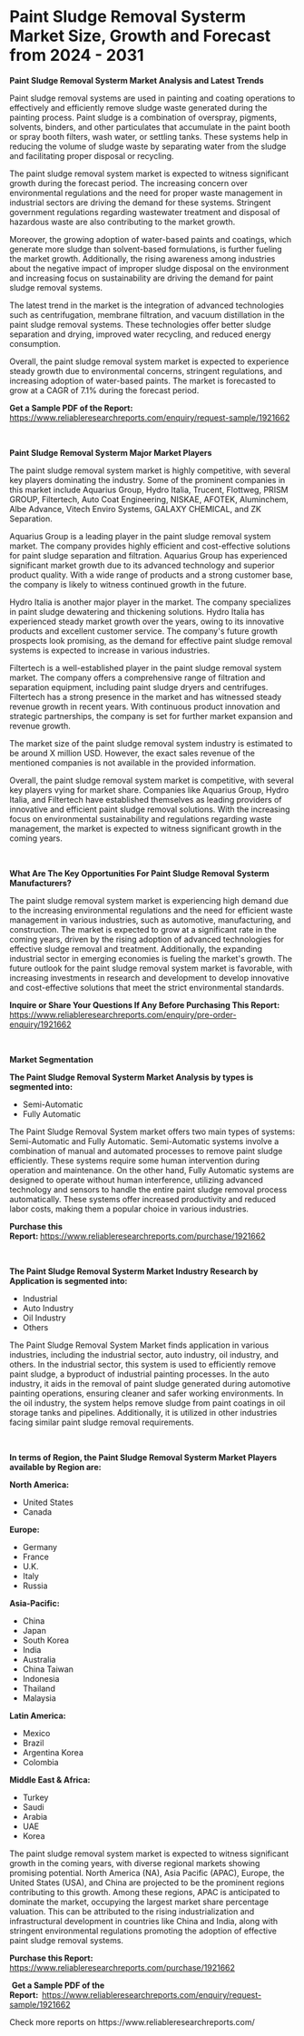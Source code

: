 <p><h1>Paint Sludge Removal Systerm Market Size, Growth and Forecast from 2024 - 2031</h1></p><p><strong>Paint Sludge Removal Systerm Market Analysis and Latest Trends</strong></p>
<p><p>Paint sludge removal systems are used in painting and coating operations to effectively and efficiently remove sludge waste generated during the painting process. Paint sludge is a combination of overspray, pigments, solvents, binders, and other particulates that accumulate in the paint booth or spray booth filters, wash water, or settling tanks. These systems help in reducing the volume of sludge waste by separating water from the sludge and facilitating proper disposal or recycling.</p><p>The paint sludge removal system market is expected to witness significant growth during the forecast period. The increasing concern over environmental regulations and the need for proper waste management in industrial sectors are driving the demand for these systems. Stringent government regulations regarding wastewater treatment and disposal of hazardous waste are also contributing to the market growth.</p><p>Moreover, the growing adoption of water-based paints and coatings, which generate more sludge than solvent-based formulations, is further fueling the market growth. Additionally, the rising awareness among industries about the negative impact of improper sludge disposal on the environment and increasing focus on sustainability are driving the demand for paint sludge removal systems.</p><p>The latest trend in the market is the integration of advanced technologies such as centrifugation, membrane filtration, and vacuum distillation in the paint sludge removal systems. These technologies offer better sludge separation and drying, improved water recycling, and reduced energy consumption.</p><p>Overall, the paint sludge removal system market is expected to experience steady growth due to environmental concerns, stringent regulations, and increasing adoption of water-based paints. The market is forecasted to grow at a CAGR of 7.1% during the forecast period.</p></p>
<p><strong>Get a Sample PDF of the Report:&nbsp;</strong> <a href="https://www.reliableresearchreports.com/enquiry/request-sample/1921662">https://www.reliableresearchreports.com/enquiry/request-sample/1921662</a></p>
<p>&nbsp;</p>
<p><strong>Paint Sludge Removal Systerm Major Market Players</strong></p>
<p><p>The paint sludge removal system market is highly competitive, with several key players dominating the industry. Some of the prominent companies in this market include Aquarius Group, Hydro Italia, Trucent, Flottweg, PRISM GROUP, Filtertech, Auto Coat Engineering, NISKAE, AFOTEK, Aluminchem, Albe Advance, Vitech Enviro Systems, GALAXY CHEMICAL, and ZK Separation.</p><p>Aquarius Group is a leading player in the paint sludge removal system market. The company provides highly efficient and cost-effective solutions for paint sludge separation and filtration. Aquarius Group has experienced significant market growth due to its advanced technology and superior product quality. With a wide range of products and a strong customer base, the company is likely to witness continued growth in the future.</p><p>Hydro Italia is another major player in the market. The company specializes in paint sludge dewatering and thickening solutions. Hydro Italia has experienced steady market growth over the years, owing to its innovative products and excellent customer service. The company's future growth prospects look promising, as the demand for effective paint sludge removal systems is expected to increase in various industries.</p><p>Filtertech is a well-established player in the paint sludge removal system market. The company offers a comprehensive range of filtration and separation equipment, including paint sludge dryers and centrifuges. Filtertech has a strong presence in the market and has witnessed steady revenue growth in recent years. With continuous product innovation and strategic partnerships, the company is set for further market expansion and revenue growth.</p><p>The market size of the paint sludge removal system industry is estimated to be around X million USD. However, the exact sales revenue of the mentioned companies is not available in the provided information.</p><p>Overall, the paint sludge removal system market is competitive, with several key players vying for market share. Companies like Aquarius Group, Hydro Italia, and Filtertech have established themselves as leading providers of innovative and efficient paint sludge removal solutions. With the increasing focus on environmental sustainability and regulations regarding waste management, the market is expected to witness significant growth in the coming years.</p></p>
<p>&nbsp;</p>
<p><strong>What Are The Key Opportunities For Paint Sludge Removal Systerm Manufacturers?</strong></p>
<p><p>The paint sludge removal system market is experiencing high demand due to the increasing environmental regulations and the need for efficient waste management in various industries, such as automotive, manufacturing, and construction. The market is expected to grow at a significant rate in the coming years, driven by the rising adoption of advanced technologies for effective sludge removal and treatment. Additionally, the expanding industrial sector in emerging economies is fueling the market's growth. The future outlook for the paint sludge removal system market is favorable, with increasing investments in research and development to develop innovative and cost-effective solutions that meet the strict environmental standards.</p></p>
<p><strong>Inquire or Share Your Questions If Any Before Purchasing This Report:</strong> <a href="https://www.reliableresearchreports.com/enquiry/pre-order-enquiry/1921662">https://www.reliableresearchreports.com/enquiry/pre-order-enquiry/1921662</a></p>
<p>&nbsp;</p>
<p><strong>Market Segmentation</strong></p>
<p><strong>The Paint Sludge Removal Systerm Market Analysis by types is segmented into:</strong></p>
<p><ul><li>Semi-Automatic</li><li>Fully Automatic</li></ul></p>
<p><p>The Paint Sludge Removal System market offers two main types of systems: Semi-Automatic and Fully Automatic. Semi-Automatic systems involve a combination of manual and automated processes to remove paint sludge efficiently. These systems require some human intervention during operation and maintenance. On the other hand, Fully Automatic systems are designed to operate without human interference, utilizing advanced technology and sensors to handle the entire paint sludge removal process automatically. These systems offer increased productivity and reduced labor costs, making them a popular choice in various industries.</p></p>
<p><strong>Purchase this Report:&nbsp;</strong><a href="https://www.reliableresearchreports.com/purchase/1921662">https://www.reliableresearchreports.com/purchase/1921662</a></p>
<p>&nbsp;</p>
<p><strong>The Paint Sludge Removal Systerm Market Industry Research by Application is segmented into:</strong></p>
<p><ul><li>Industrial</li><li>Auto Industry</li><li>Oil Industry</li><li>Others</li></ul></p>
<p><p>The Paint Sludge Removal System Market finds application in various industries, including the industrial sector, auto industry, oil industry, and others. In the industrial sector, this system is used to efficiently remove paint sludge, a byproduct of industrial painting processes. In the auto industry, it aids in the removal of paint sludge generated during automotive painting operations, ensuring cleaner and safer working environments. In the oil industry, the system helps remove sludge from paint coatings in oil storage tanks and pipelines. Additionally, it is utilized in other industries facing similar paint sludge removal requirements.</p></p>
<p>&nbsp;</p>
<p><strong>In terms of Region, the Paint Sludge Removal Systerm Market Players available by Region are:</strong></p>
<p>
    <p> <strong> North America: </strong>
        <ul>
            <li>United States</li>
            <li>Canada</li>
        </ul>
        </p> 
    <p> <strong> Europe: </strong>
        <ul>
            <li>Germany</li>
            <li>France</li>
            <li>U.K.</li>
            <li>Italy</li>
            <li>Russia</li>
        </ul>
        </p> 
    <p> <strong> Asia-Pacific: </strong>
        <ul>
            <li>China</li>
            <li>Japan</li>
            <li>South Korea</li>
            <li>India</li>
            <li>Australia</li>
            <li>China Taiwan</li>
            <li>Indonesia</li>
            <li>Thailand</li>
            <li>Malaysia</li>
        </ul>
        </p> 
    <p> <strong> Latin America: </strong>
        <ul>
            <li>Mexico</li>
            <li>Brazil</li>
            <li>Argentina Korea</li>
            <li>Colombia</li>
        </ul>
        </p> 
    <p> <strong> Middle East & Africa: </strong>
        <ul>
            <li>Turkey</li>
            <li>Saudi</li>
            <li>Arabia</li>
            <li>UAE</li>
            <li>Korea</li>
        </ul>
    </p>
    </p>
<p><p>The paint sludge removal system market is expected to witness significant growth in the coming years, with diverse regional markets showing promising potential. North America (NA), Asia Pacific (APAC), Europe, the United States (USA), and China are projected to be the prominent regions contributing to this growth. Among these regions, APAC is anticipated to dominate the market, occupying the largest market share percentage valuation. This can be attributed to the rising industrialization and infrastructural development in countries like China and India, along with stringent environmental regulations promoting the adoption of effective paint sludge removal systems.</p></p>
<p><strong>Purchase this Report: </strong><a href="https://www.reliableresearchreports.com/purchase/1921662">https://www.reliableresearchreports.com/purchase/1921662</a></p>
<p>&nbsp;<strong>Get a Sample PDF of the Report:&nbsp;&nbsp;</strong><a href="https://www.reliableresearchreports.com/enquiry/request-sample/1921662">https://www.reliableresearchreports.com/enquiry/request-sample/1921662</a></p>
<p><strong></strong></p>
<p>Check more reports on https://www.reliableresearchreports.com/</p>